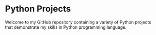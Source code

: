 # Python Projects
Welcome to my GitHub repository containing a variety of Python projects that demonstrate my skills in Python programming language.
